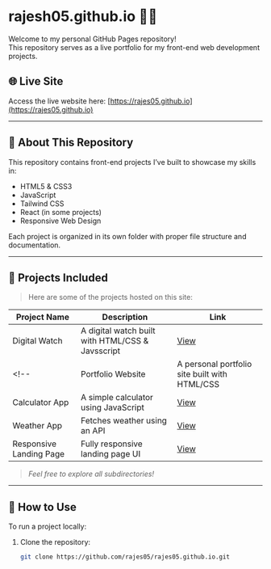 # rajesh05.github.io 👨‍💻

Welcome to my personal GitHub Pages repository!  
This repository serves as a live portfolio for my front-end web development projects.

## 🌐 Live Site
Access the live website here: [https://rajes05.github.io](https://rajes05.github.io)

---

## 🧩 About This Repository

This repository contains front-end projects I’ve built to showcase my skills in:

- HTML5 & CSS3
- JavaScript
- Tailwind CSS
- React (in some projects)
- Responsive Web Design

Each project is organized in its own folder with proper file structure and documentation.

---

## 📁 Projects Included

> Here are some of the projects hosted on this site:

| Project Name         | Description                                | Link                                |
|----------------------|--------------------------------------------|-------------------------------------|
| Digital Watch        | A digital watch built with HTML/CSS & Javsscript | [View](https://rajes05.github.io/digitalWatch/) |
<!-- | Portfolio Website    | A personal portfolio site built with HTML/CSS | [View](https://rajes05.github.io/portfolio/) |
| Calculator App       | A simple calculator using JavaScript       | [View](https://rajes05.github.io/calculator/) |
| Weather App          | Fetches weather using an API               | [View](https://rajes05.github.io/weather-app/) |
| Responsive Landing Page | Fully responsive landing page UI        | [View](https://rajes05.github.io/landing-page/) | -->

> _Feel free to explore all subdirectories!_

---

## 🚀 How to Use

To run a project locally:

1. Clone the repository:
   ```bash
   git clone https://github.com/rajes05/rajes05.github.io.git
